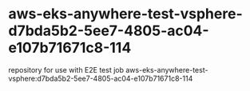 # aws-eks-anywhere-test-vsphere-d7bda5b2-5ee7-4805-ac04-e107b71671c8-114
repository for use with E2E test job aws-eks-anywhere-test-vsphere:d7bda5b2-5ee7-4805-ac04-e107b71671c8-114
